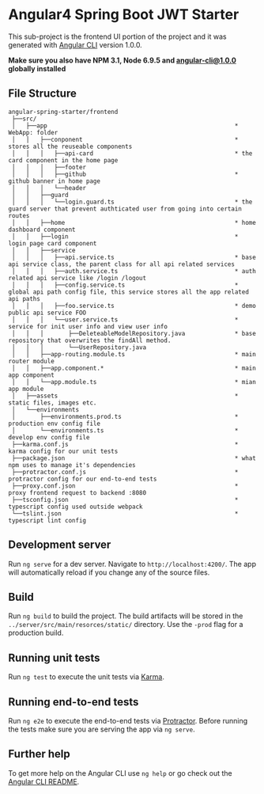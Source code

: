 # Angular4 Spring Boot JWT Starter
This sub-project is the frontend UI portion of the project and it was generated with [Angular CLI](https://github.com/angular/angular-cli) version 1.0.0.

**Make sure you also have NPM 3.1, Node 6.9.5 and angular-cli@1.0.0 globally installed**

## File Structure
```
angular-spring-starter/frontend
 ├──src/
 │   ├──app                                                     * WebApp: folder
 │   │   ├──conponent                                           * stores all the reuseable components
 │   │   │   ├──api-card                                        * the card component in the home page
 │   │   │   ├──footer
 │   │   │   ├──github                                          * github banner in home page
 │   │   │   └──header
 │   │   ├──guard
 │   │   │   └──login.guard.ts                                  * the guard server that prevent authticated user from going into certain routes
 │   │   ├──home                                                * home dashboard component
 │   │   ├──login                                               * login page card component
 │   │   ├──service
 │   │   │   ├──api.service.ts                                  * base api service class, the parent class for all api related services
 │   │   │   ├──auth.service.ts                                 * auth related api service like /login /logout
 │   │   │   ├──config.service.ts                               * global api path config file, this service stores all the app related api paths
 │   │   │   ├──foo.service.ts                                  * demo public api service FOO
 │   │   │   └──user.service.ts                                 * service for init user info and view user info
 │   │   │       ├──DeleteableModelRepository.java              * base repository that overwrites the findAll method.
 │   │   │       └──UserRepository.java
 │   │   ├──app-routing.module.ts                               * main router module
 │   │   ├──app.component.*                                     * main app component
 │   │   └──app.module.ts                                       * mian app module
 │   ├──assets                                                  * static files, images etc.
 │   └──environments
 │       ├──environments.prod.ts                                * production env config file
 │       └──environments.ts                                     * develop env config file
 ├──karma.conf.js                                               * karma config for our unit tests
 ├──package.json                                                * what npm uses to manage it's dependencies
 ├──protractor.conf.js                                          * protractor config for our end-to-end tests
 ├──proxy.conf.json                                             * proxy frontend request to backend :8080
 ├──tsconfig.json                                               * typescript config used outside webpack
 └──tslint.json                                                 * typescript lint config
```

## Development server

Run `ng serve` for a dev server. Navigate to `http://localhost:4200/`. The app will automatically reload if you change any of the source files.

## Build

Run `ng build` to build the project. The build artifacts will be stored in the `../server/src/main/resorces/static/` directory. Use the `-prod` flag for a production build.

## Running unit tests

Run `ng test` to execute the unit tests via [Karma](https://karma-runner.github.io).

## Running end-to-end tests

Run `ng e2e` to execute the end-to-end tests via [Protractor](http://www.protractortest.org/).
Before running the tests make sure you are serving the app via `ng serve`.

## Further help

To get more help on the Angular CLI use `ng help` or go check out the [Angular CLI README](https://github.com/angular/angular-cli/blob/master/README.md).
